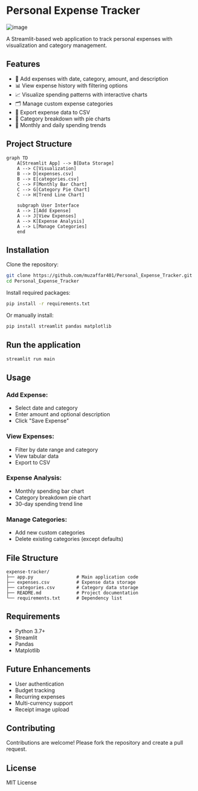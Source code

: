 # Personal Expense Tracker

![image](https://github.com/user-attachments/assets/3d185dd5-275f-4282-b920-7c7f12e7f11b)

A Streamlit-based web application to track personal expenses with visualization and category management.

## Features

- 📅 Add expenses with date, category, amount, and description
- 📊 View expense history with filtering options
- 📈 Visualize spending patterns with interactive charts
- 🗂️ Manage custom expense categories
- 📁 Export expense data to CSV
- 🥧 Category breakdown with pie charts
- 📆 Monthly and daily spending trends

## Project Structure

```mermaid
graph TD
    A[Streamlit App] --> B[Data Storage]
    A --> C[Visualization]
    B --> D[expenses.csv]
    B --> E[categories.csv]
    C --> F[Monthly Bar Chart]
    C --> G[Category Pie Chart]
    C --> H[Trend Line Chart]
    
    subgraph User Interface
    A --> I[Add Expense]
    A --> J[View Expenses]
    A --> K[Expense Analysis]
    A --> L[Manage Categories]
    end
```

## Installation

Clone the repository:

```bash
git clone https://github.com/muzaffar401/Personal_Expense_Tracker.git
cd Personal_Expense_Tracker
```

Install required packages:

```bash
pip install -r requirements.txt
```

Or manually install:

```bash
pip install streamlit pandas matplotlib
```

## Run the application

```bash
streamlit run main
```

## Usage

### Add Expense:

- Select date and category
- Enter amount and optional description
- Click "Save Expense"

### View Expenses:

- Filter by date range and category
- View tabular data
- Export to CSV

### Expense Analysis:

- Monthly spending bar chart
- Category breakdown pie chart
- 30-day spending trend line

### Manage Categories:

- Add new custom categories
- Delete existing categories (except defaults)

## File Structure

```
expense-tracker/
├── app.py                # Main application code
├── expenses.csv          # Expense data storage
├── categories.csv        # Category data storage
├── README.md             # Project documentation
└── requirements.txt      # Dependency list
```

## Requirements

- Python 3.7+
- Streamlit
- Pandas
- Matplotlib

## Future Enhancements

- User authentication
- Budget tracking
- Recurring expenses
- Multi-currency support
- Receipt image upload

## Contributing

Contributions are welcome! Please fork the repository and create a pull request.

## License

MIT License
